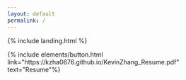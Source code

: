 ```yaml
---
layout: default
permalink: /
---
```


{% include landing.html %}

<p class="text-center"> {% include elements/button.html link="https://kzha0676.github.io/KevinZhang_Resume.pdf" text="Resume"%} </p>

